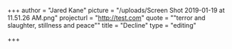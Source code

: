 +++
author = "Jared Kane"
picture = "/uploads/Screen Shot 2019-01-19 at 11.51.26 AM.png"
projecturl = "http://test.com"
quote = "\"terror and slaughter, stillness and peace\""
title = "Decline"
type = "editing"

+++
